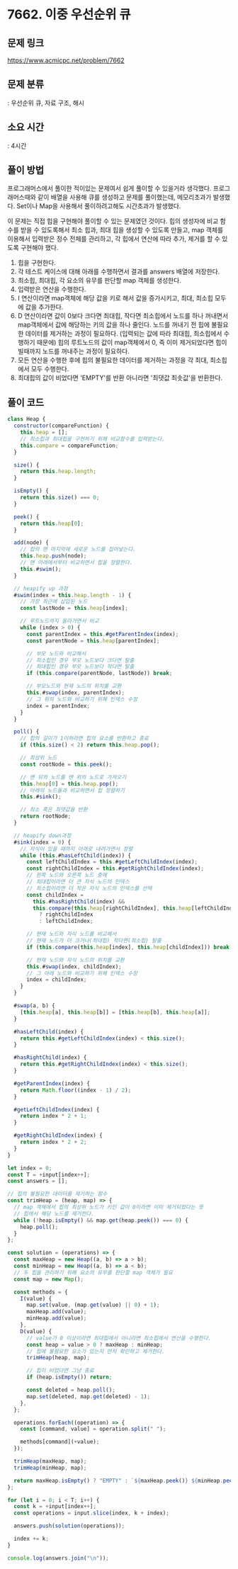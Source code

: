 # 7662. 이중 우선순위 큐

## 문제 링크

https://www.acmicpc.net/problem/7662

## 문제 분류

: 우선순위 큐, 자료 구조, 해시

## 소요 시간

: 4시간

## 풀이 방법

프로그래머스에서 풀이한 적이있는 문제여서 쉽게 풀이할 수 있을거라 생각했다. 프로그래머스때와 같이 배열을 사용해 큐를 생성하고 문제를 풀이했는데, 메모리초과가 발생했다. Set이나 Map을 사용해서 풀이하려고해도 시간초과가 발생했다.

이 문제는 직접 힙을 구현해야 풀이할 수 있는 문제였던 것이다. 힙의 생성자에 비교 함수를 받을 수 있도록해서 최소 힙과, 최대 힙을 생성할 수 있도록 만들고, map 객체를 이용해서 입력받은 정수 전체를 관리하고, 각 힙에서 연산에 따라 추가, 제거를 할 수 있도록 구현해야 했다.

1. 힙을 구현한다.
2. 각 테스트 케이스에 대해 아래를 수행하면서 결과를 answers 배열에 저장한다.
3. 최소힙, 최대힙, 각 요소의 유무를 판단할 map 객체를 생성한다.
4. 입력받은 연산을 수행한다.
5. I 연산이라면 map객체에 해당 값을 키로 해서 값을 증가시키고, 최대, 최소힙 모두에 값을 추가한다.
6. D 연산이라면 값이 0보다 크다면 최대힙, 작다면 최소힙에서 노드를 하나 꺼내면서 map객체에서 값에 해당하는 키의 값을 하나 줄인다. 노드를 꺼내기 전 힙에 불필요한 데이터를 제거하는 과정이 필요하다. (입력되는 값에 따라 최대힙, 최소힙에서 수행하기 때문에) 힙의 루트노드의 값이 map객체에서 0, 즉 이미 제거되었다면 힙이 빌때까지 노드를 꺼내주는 과정이 필요하다.
7. 모든 연산을 수행한 후에 힙의 불필요한 데이터를 제거하는 과정을 각 최대, 최소힙에서 모두 수행한다.
8. 최대힙의 값이 비었다면 'EMPTY'를 반환 아니라면 '최댓값 최솟값'을 반환한다.

## 풀이 코드

```js
class Heap {
  constructor(compareFunction) {
    this.heap = [];
    // 최소힙과 최대힙을 구현하기 위해 비교함수를 입력받는다.
    this.compare = compareFunction;
  }

  size() {
    return this.heap.length;
  }

  isEmpty() {
    return this.size() === 0;
  }

  peek() {
    return this.heap[0];
  }

  add(node) {
    // 힙의 맨 마지막에 새로운 노드를 집어넣는다.
    this.heap.push(node);
    // 맨 아래에서부터 비교하면서 힙을 정렬한다.
    this.#swim();
  }

  // heapify up 과정
  #swim(index = this.heap.length - 1) {
    // 가장 최근에 삽입된 노드
    const lastNode = this.heap[index];

    // 루트노드까지 올라가면서 비교
    while (index > 0) {
      const parentIndex = this.#getParentIndex(index);
      const parentNode = this.heap[parentIndex];

      // 부모 노드와 비교해서
      // 최소힙인 경우 부모 노드보다 크다면 탈출
      // 최대힙인 경우 부모 노드보다 작다면 탈출
      if (this.compare(parentNode, lastNode)) break;

      // 부모노드와 현재 노드의 위치를 교환
      this.#swap(index, parentIndex);
      // 그 위의 노드와 비교하기 위해 인덱스 수정
      index = parentIndex;
    }
  }

  poll() {
    // 힙의 길이가 1이하라면 힙의 요소를 반환하고 종료
    if (this.size() < 2) return this.heap.pop();

    // 최상위 노드
    const rootNode = this.peek();

    // 맨 뒤의 노드를 맨 위의 노드로 가져오기
    this.heap[0] = this.heap.pop();
    // 아래의 노드들과 비교하면서 힙 정렬하기
    this.#sink();

    // 최소 혹은 최댓값을 반환
    return rootNode;
  }

  // heapify down과정
  #sink(index = 0) {
    // 자식이 있을 때까지 아래로 내려가면서 정렬
    while (this.#hasLeftChild(index)) {
      const leftChildIndex = this.#getLeftChildIndex(index);
      const rightChildIndex = this.#getRightChildIndex(index);
      // 왼쪽 노드와 오른쪽 노드 중에
      // 최대힙이라면 더 큰 자식 노드의 인덱스
      // 최소힙이라면 더 작은 자식 노드의 인덱스를 선택
      const childIndex =
        this.#hasRightChild(index) &&
        this.compare(this.heap[rightChildIndex], this.heap[leftChildIndex])
          ? rightChildIndex
          : leftChildIndex;

      // 현재 노드와 자식 노드를 비교해서
      // 현재 노드가 더 크거나(최대힙) 작다면(최소힙) 탈출
      if (this.compare(this.heap[index], this.heap[childIndex])) break;

      // 현재 노드와 자식 노드의 위치를 교환
      this.#swap(index, childIndex);
      // 그 아래 노드와 비교하기 위해 인덱스 수정
      index = childIndex;
    }
  }

  #swap(a, b) {
    [this.heap[a], this.heap[b]] = [this.heap[b], this.heap[a]];
  }

  #hasLeftChild(index) {
    return this.#getLeftChildIndex(index) < this.size();
  }

  #hasRightChild(index) {
    return this.#getRightChildIndex(index) < this.size();
  }

  #getParentIndex(index) {
    return Math.floor((index - 1) / 2);
  }

  #getLeftChildIndex(index) {
    return index * 2 + 1;
  }

  #getRightChildIndex(index) {
    return index * 2 + 2;
  }
}

let index = 0;
const T = +input[index++];
const answers = [];

// 힙의 불필요한 데이터를 제거하는 함수
const trimHeap = (heap, map) => {
  // map 객체에서 힙의 최상위 노드가 키인 값이 0이라면 이미 제거되었다는 뜻
  // 힙에서 해당 노드를 제거한다.
  while (!heap.isEmpty() && map.get(heap.peek()) === 0) {
    heap.poll();
  }
};

const solution = (operations) => {
  const maxHeap = new Heap((a, b) => a > b);
  const minHeap = new Heap((a, b) => a < b);
  // 두 힙을 관리하기 위해 요소의 유무를 판단할 map 객체가 필요
  const map = new Map();

  const methods = {
    I(value) {
      map.set(value, (map.get(value) || 0) + 1);
      maxHeap.add(value);
      minHeap.add(value);
    },
    D(value) {
      // value가 0 이상이라면 최대힙에서 아니라면 최소힙에서 연산을 수행한다.
      const heap = value > 0 ? maxHeap : minHeap;
      // 힙에 불필요한 요소가 있는지 먼저 확인하고 제거한다.
      trimHeap(heap, map);

      // 힙이 비었다면 그냥 종료
      if (heap.isEmpty()) return;

      const deleted = heap.poll();
      map.set(deleted, map.get(deleted) - 1);
    },
  };

  operations.forEach((operation) => {
    const [command, value] = operation.split(" ");

    methods[command](+value);
  });

  trimHeap(maxHeap, map);
  trimHeap(minHeap, map);

  return maxHeap.isEmpty() ? "EMPTY" : `${maxHeap.peek()} ${minHeap.peek()}`;
};

for (let i = 0; i < T; i++) {
  const k = +input[index++];
  const operations = input.slice(index, k + index);

  answers.push(solution(operations));

  index += k;
}

console.log(answers.join("\n"));
```

